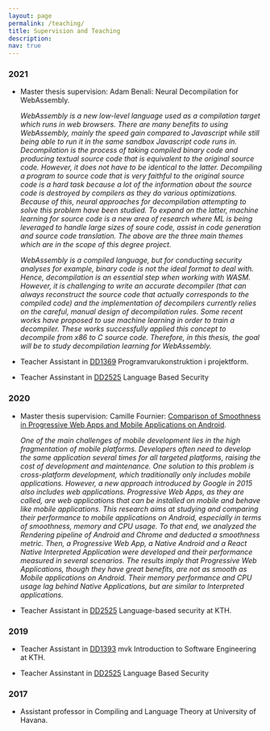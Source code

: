 ```yaml
---
layout: page
permalink: /teaching/
title: Supervision and Teaching
description: 
nav: true
---
```



<h3 class="year">2021</h3>

- Master thesis supervision: Adam Benali: Neural Decompilation for WebAssembly.

  *WebAssembly is a new low-level language used as a compilation target which runs in web browsers. There are many benefits to using WebAssembly, mainly the speed gain compared to Javascript while still being able to run it in the same sandbox Javascript code runs in. Decompilation is the process of taking compiled binary code and producing textual source code that is equivalent to the original source code. However, it does not have to be identical to the latter. Decompiling a program to source code that is very faithful to the original source code is a hard task because a lot of the information about the source code is destroyed by compilers as they do various optimizations. Because of this, neural approaches for decompilation attempting to solve this problem have been studied. To expand on the latter, machine learning for source code is a new area of research where ML is being leveraged to handle large sizes of soure code, assist in code generation and source code translation. The above are the three main themes which are in the scope of this degree project.*

  *WebAssembly is a compiled language, but for conducting security analyses for example, binary code is not the ideal format to deal with. Hence, decompilation is an essential step when working with WASM. However, it is challenging to write an accurate decompiler (that can always reconstruct the source code that actually corresponds to the compiled code) and the implementation of decompilers currently relies on the careful, manual design of decompilation rules. Some recent works have proposed to use machine learning in order to train a decompiler. These works successfully applied this concept to decompile from x86 to C source code. Therefore, in this thesis, the goal will be to study decompilation learning for WebAssembly.*



- Teacher Assistant in <a href="https://www.kth.se/social/course/DD1369/">DD1369</a> Programvarukonstruktion i projektform.

- Teacher Assinstant in <a href="https://www.kth.se/student/kurser/kurs/DD2525?l=en">DD2525</a> Language Based Security

<h3 class="year">2020</h3>


- Master thesis supervision: Camille Fournier: [Comparison of Smoothness in Progressive Web Apps and Mobile Applications on Android](http://www.csc.kth.se/~ann/MSC-PRESENTATIONS/2020/0703-Baudry.html).

  *One of the main challenges of mobile development lies in the high fragmentation of mobile platforms. Developers often need to develop the same application several times for all targeted platforms, raising the cost of development and maintenance. One solution to this problem is cross-platform development, which traditionally only includes mobile applications. However, a new approach introduced by Google in 2015 also includes web applications. Progressive Web Apps, as they are called, are web applications that can be installed on mobile and behave like mobile applications. This research aims at studying and comparing their performance to mobile applications on Android, especially in terms of smoothness, memory and CPU usage. To that end, we analyzed the Rendering pipeline of Android and Chrome and deducted a smoothness metric. Then, a Progressive Web App, a Native Android and a React Native Interpreted Application were developed and their performance measured in several scenarios. The results imply that Progressive Web Applications, though they have great benefits, are not as smooth as Mobile applications on Android. Their memory performance and CPU usage lag behind Native Applications, but are similar to Interpreted applications.*

- Teacher Assistant in <a href="https://www.kth.se/student/kurser/kurs/DD2525">DD2525</a> Language-based security at KTH.

<h3 class="year">2019</h3>

- Teacher Assistant in <a href="https://www.kth.se/student/kurser/kurs/DD1393">DD1393</a> mvk Introduction to Software Engineering at KTH.

- Teacher Assinstant in <a href="https://www.kth.se/student/kurser/kurs/DD2525?l=en">DD2525</a> Language Based Security

<h3 class="year">2017</h3>

- Assistant professor in Compiling and Language Theory at University of Havana.